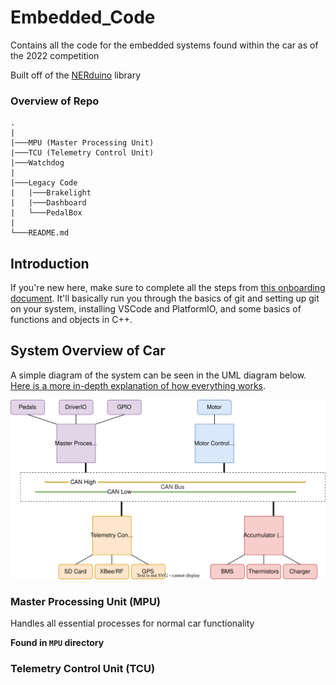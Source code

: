 # Embedded_Code
Contains all the code for the embedded systems found within the car as of the 2022 competition

Built off of the [NERduino](https://github.com/Northeastern-Electric-Racing/NERduino) library

### Overview of Repo
```
.
|
|───MPU (Master Processing Unit)
|───TCU (Telemetry Control Unit)
|───Watchdog
|
|───Legacy Code
|   |───Brakelight
|   |───Dashboard
|   └───PedalBox
|
└───README.md
```

## Introduction
If you're new here, make sure to complete all the steps from [this onboarding document](). It'll basically run you through the basics of git and setting up git on your system, installing VSCode and PlatformIO, and some basics of functions and objects in C++.


## System Overview of Car
A simple diagram of the system can be seen in the UML diagram below. [Here is a more in-depth explanation of how everything works]().

![Testpic](https://github.com/Northeastern-Electric-Racing/Embedded_Code/blob/ndepatie-dev/system.drawio.svg)


### Master Processing Unit (MPU)
Handles all essential processes for normal car functionality

__Found in ```MPU``` directory__

### Telemetry Control Unit (TCU)
